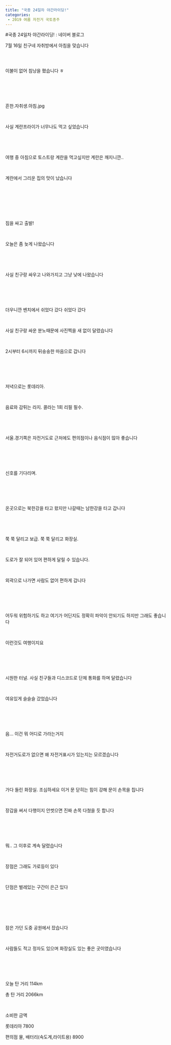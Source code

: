 ```yaml
---
title: "국종 24일차 야간라이딩!"
categories:
 - 2019 여름 자전거 국토종주
---
```

#국종 24일차 야간라이딩! : 네이버 블로그
<div class="wrap_rabbit pcol2 _param(1) _postViewArea221592966154" id="post-view221592966154">
<!-- Rabbit HTML --><div class="se-viewer se-theme-default" lang="ko-KR">
<!-- SE_DOC_HEADER_END -->
<div class="se-main-container">
<div class="se-component se-text se-l-default" id="SE-e1c076db-3268-4607-a613-4c12db84ee5c">
<div class="se-component-content">
<div class="se-section se-section-text se-l-default">
<div class="se-module se-module-text"><!-- SE-TEXT { --><p class="se-text-paragraph se-text-paragraph-align-" id="SE-60f5cee5-06f6-43fb-993e-7bac69506a27" style=""><span class="se-fs- se-ff-" id="SE-f80e57f4-1355-4517-b7be-09fb26049b82" style="">7월 16일 친구네 자취방에서 아침을 맞습니다</span></p><!-- } SE-TEXT --><!-- SE-TEXT { --><p class="se-text-paragraph se-text-paragraph-align-" id="SE-de586cf6-dc73-4019-99da-df51dede280b" style=""><span class="se-fs- se-ff-" id="SE-5d3bfe40-6d00-45fd-8677-87690f274d4a" style="">​</span></p><!-- } SE-TEXT --></div>
</div>
</div>
</div> <div class="se-component se-image se-l-default" id="SE-6e0d2f92-5d29-4f56-9afb-affd9349dd02">
<div class="se-component-content se-component-content-fit">
<div class="se-section se-section-image se-l-default se-section-align-">
<a class="se-module se-module-image __se_image_link __se_link" data-linkdata='{"id" : "SE-6e0d2f92-5d29-4f56-9afb-affd9349dd02", "src" : "https://postfiles.pstatic.net/MjAxOTA3MjJfNjQg/MDAxNTYzNzkyNzQ3Nzk0.pVGHLXIDqh_KLB9o9grx01T6Fj5rwHZs7n7s2G1at9Eg.9ve-BYwSg1542ltAL5sQo9LPvnTTHvI6XqKP_-KpDokg.JPEG.dls32208/20190716_022103.jpg", "linkUse" : "false", "link" : ""}' data-linktype="img" href="#" onclick="return false;" style=" ">
<img alt="" class="se-image-resource" data-height="1232" data-lazy-src="https://postfiles.pstatic.net/MjAxOTA3MjJfNjQg/MDAxNTYzNzkyNzQ3Nzk0.pVGHLXIDqh_KLB9o9grx01T6Fj5rwHZs7n7s2G1at9Eg.9ve-BYwSg1542ltAL5sQo9LPvnTTHvI6XqKP_-KpDokg.JPEG.dls32208/20190716_022103.jpg?type=w966" data-width="693" src="https://raw.githubusercontent.com/rage147-OwO/rage147-OwO.github.io/master/_images/images/2023-01-18국종 24일차 야간라이딩!/0.jpg">
</a> </div>
</div>
</div> <div class="se-component se-text se-l-default" id="SE-d3a5a731-e25f-4577-92df-709512059a50">
<div class="se-component-content">
<div class="se-section se-section-text se-l-default">
<div class="se-module se-module-text"><!-- SE-TEXT { --><p class="se-text-paragraph se-text-paragraph-align-" id="SE-c2b13d65-5585-4669-aea7-9647e88e6c70" style=""><span class="se-fs- se-ff-" id="SE-f2a4a55c-f291-4d93-9af4-6f935cc50156" style="">이불이 없어 침낭을 폈습니다 ㅎ</span></p><!-- } SE-TEXT --><!-- SE-TEXT { --><p class="se-text-paragraph se-text-paragraph-align-" id="SE-44fec364-3a39-4ba1-8d76-1feab66a7fab" style=""><span class="se-fs- se-ff-" id="SE-ead68c23-2c1e-47fc-9374-95d00b98a701" style="">​</span></p><!-- } SE-TEXT --><!-- SE-TEXT { --><p class="se-text-paragraph se-text-paragraph-align-" id="SE-3790f23d-f42f-4290-9c6a-86cf6dd6109f" style=""><span class="se-fs- se-ff-" id="SE-489e882b-c153-4d98-a36c-65207d4b52ff" style="">​</span></p><!-- } SE-TEXT --></div>
</div>
</div>
</div> <div class="se-component se-image se-l-default" id="SE-5a208364-db99-42b1-8417-269b80f63e0c">
<div class="se-component-content se-component-content-fit">
<div class="se-section se-section-image se-l-default se-section-align-">
<a class="se-module se-module-image __se_image_link __se_link" data-linkdata='{"id" : "SE-5a208364-db99-42b1-8417-269b80f63e0c", "src" : "https://postfiles.pstatic.net/MjAxOTA3MjJfMTY4/MDAxNTYzNzkyNzUwMzQ5.6vusdwH9wuo6eOU04H5xmPVbUxHOERoBLVIYcRtnPmUg.gVEcJuXx78lV4F86KS5bgZKUxAA8ATudpTOo4KtPNAEg.JPEG.dls32208/20190716_133126.jpg", "linkUse" : "false", "link" : ""}' data-linktype="img" href="#" onclick="return false;" style=" ">
<img alt="" class="se-image-resource" data-height="1232" data-lazy-src="https://postfiles.pstatic.net/MjAxOTA3MjJfMTY4/MDAxNTYzNzkyNzUwMzQ5.6vusdwH9wuo6eOU04H5xmPVbUxHOERoBLVIYcRtnPmUg.gVEcJuXx78lV4F86KS5bgZKUxAA8ATudpTOo4KtPNAEg.JPEG.dls32208/20190716_133126.jpg?type=w966" data-width="693" src="https://raw.githubusercontent.com/rage147-OwO/rage147-OwO.github.io/master/_images/images/2023-01-18국종 24일차 야간라이딩!/1.jpg">
</a> </div>
</div>
</div> <div class="se-component se-text se-l-default" id="SE-ade3651f-66b8-498e-b2de-0f87a72cf5ef">
<div class="se-component-content">
<div class="se-section se-section-text se-l-default">
<div class="se-module se-module-text"><!-- SE-TEXT { --><p class="se-text-paragraph se-text-paragraph-align-" id="SE-53fd294d-2c62-4bcc-8d06-673fe4af3299" style=""><span class="se-fs- se-ff-" id="SE-5645be4f-bc02-4d7c-8a17-e450ae2febf4" style="">흔한.자취생.아침.jpg</span></p><!-- } SE-TEXT --><!-- SE-TEXT { --><p class="se-text-paragraph se-text-paragraph-align-" id="SE-5c0aa268-879a-4d52-9e5d-605994c8aa47" style=""><span class="se-fs- se-ff-" id="SE-c91ec35a-4cc6-43a5-a6c6-4ebc65426a47" style="">​</span></p><!-- } SE-TEXT --><!-- SE-TEXT { --><p class="se-text-paragraph se-text-paragraph-align-" id="SE-9abd9a25-8cd5-41e9-a638-c97c00003e79" style=""><span class="se-fs- se-ff-" id="SE-1c284af2-172d-4833-98e6-721b482dc018" style="">사실 계란프라이가 너무나도 먹고 싶었습니다</span></p><!-- } SE-TEXT --><!-- SE-TEXT { --><p class="se-text-paragraph se-text-paragraph-align-" id="SE-62606d51-eb09-4f74-af25-007c3d99ea5c" style=""><span class="se-fs- se-ff-" id="SE-a8622d7b-549c-4998-b725-06596e32da0f" style="">​</span></p><!-- } SE-TEXT --><!-- SE-TEXT { --><p class="se-text-paragraph se-text-paragraph-align-" id="SE-fbda34a5-a5c6-44f6-bf95-1e88ab7b703e" style=""><span class="se-fs- se-ff-" id="SE-e08e8123-c752-4712-afc9-eefe45f3547b" style="">​</span></p><!-- } SE-TEXT --><!-- SE-TEXT { --><p class="se-text-paragraph se-text-paragraph-align-" id="SE-b72ca21f-589a-4a6a-8daa-29738f4c6f61" style=""><span class="se-fs- se-ff-" id="SE-65567a10-2b31-40d8-9e6f-b7a4e9f30469" style="">여행 중 아침으로 토스트랑 계란을 먹고싶지만 계란은 깨지니깐..</span></p><!-- } SE-TEXT --><!-- SE-TEXT { --><p class="se-text-paragraph se-text-paragraph-align-" id="SE-ab720623-96d6-4149-9c06-b3b2821ba5e8" style=""><span class="se-fs- se-ff-" id="SE-bc186b02-36bc-4893-84a7-1b57959190c2" style="">​</span></p><!-- } SE-TEXT --><!-- SE-TEXT { --><p class="se-text-paragraph se-text-paragraph-align-" id="SE-8a33cd71-1fe6-4e78-b0b8-d290fa043f3b" style=""><span class="se-fs- se-ff-" id="SE-53227eb7-fa4b-48ca-b0d1-058d266b15d3" style="">계란에서 그리운 집의 맛이 났습니다</span></p><!-- } SE-TEXT --><!-- SE-TEXT { --><p class="se-text-paragraph se-text-paragraph-align-" id="SE-a45f2155-97e1-481d-8293-ca86cb141224" style=""><span class="se-fs- se-ff-" id="SE-88b2de9d-8183-4041-a61b-80a72422a8b7" style="">​</span></p><!-- } SE-TEXT --><!-- SE-TEXT { --><p class="se-text-paragraph se-text-paragraph-align-" id="SE-7e5f475f-1a01-4e48-949d-7580af53ac21" style=""><span class="se-fs- se-ff-" id="SE-1e916746-6aba-4385-a912-59d5b3ecbe95" style="">​</span></p><!-- } SE-TEXT --><!-- SE-TEXT { --><p class="se-text-paragraph se-text-paragraph-align-" id="SE-ee1decd8-7b40-4e0a-b22a-5ac76f269c75" style=""><span class="se-fs- se-ff-" id="SE-9cd5329a-6736-4710-819c-5bcab05d2214" style="">​</span></p><!-- } SE-TEXT --></div>
</div>
</div>
</div> <div class="se-component se-image se-l-default" id="SE-103f06d6-8de8-43ce-b203-d82af9d03c42">
<div class="se-component-content se-component-content-fit">
<div class="se-section se-section-image se-l-default se-section-align-">
<a class="se-module se-module-image __se_image_link __se_link" data-linkdata='{"id" : "SE-103f06d6-8de8-43ce-b203-d82af9d03c42", "src" : "https://postfiles.pstatic.net/MjAxOTA3MjJfNiAg/MDAxNTYzNzkyNzUxODY3.qbPeqfxUY9p0EYaAYEBgtPNyzIKuTLLQ5dlPpmpGV6Mg.51-U3EzGBjvmTm3we9nI_ZDWX8sV4JjM4wFslZoNfu0g.JPEG.dls32208/20190716_154424.jpg", "linkUse" : "false", "link" : ""}' data-linktype="img" href="#" onclick="return false;" style=" ">
<img alt="" class="se-image-resource" data-height="1232" data-lazy-src="https://postfiles.pstatic.net/MjAxOTA3MjJfNiAg/MDAxNTYzNzkyNzUxODY3.qbPeqfxUY9p0EYaAYEBgtPNyzIKuTLLQ5dlPpmpGV6Mg.51-U3EzGBjvmTm3we9nI_ZDWX8sV4JjM4wFslZoNfu0g.JPEG.dls32208/20190716_154424.jpg?type=w966" data-width="693" src="https://raw.githubusercontent.com/rage147-OwO/rage147-OwO.github.io/master/_images/images/2023-01-18국종 24일차 야간라이딩!/2.jpg">
</a> </div>
</div>
</div> <div class="se-component se-text se-l-default" id="SE-3acd7157-8359-4cc5-b519-6e42eb1e3e52">
<div class="se-component-content">
<div class="se-section se-section-text se-l-default">
<div class="se-module se-module-text"><!-- SE-TEXT { --><p class="se-text-paragraph se-text-paragraph-align-" id="SE-3411aac6-7e1e-4520-90e0-7138fbea6cac" style=""><span class="se-fs- se-ff-" id="SE-f05f2d2c-f726-4adb-9a6d-6f9a80e7097d" style="">짐을 싸고 출발!</span></p><!-- } SE-TEXT --><!-- SE-TEXT { --><p class="se-text-paragraph se-text-paragraph-align-" id="SE-00673cb7-0486-45ce-bb23-629cc5d53aad" style=""><span class="se-fs- se-ff-" id="SE-e2ceeb62-6b23-4f2d-8c36-b7feb03c3074" style="">​</span></p><!-- } SE-TEXT --><!-- SE-TEXT { --><p class="se-text-paragraph se-text-paragraph-align-" id="SE-c97617c1-4c67-48fe-a68f-a002fec1fa1a" style=""><span class="se-fs- se-ff-" id="SE-97aa050c-16eb-4f08-8f98-58838041872c" style="">오늘은 좀 늦게 나왔습니다</span></p><!-- } SE-TEXT --><!-- SE-TEXT { --><p class="se-text-paragraph se-text-paragraph-align-" id="SE-549a50d4-7fae-4a9f-a443-2ffe1ae89d49" style=""><span class="se-fs- se-ff-" id="SE-d0bc760c-f067-41d0-b881-4ffc638489ac" style="">​</span></p><!-- } SE-TEXT --><!-- SE-TEXT { --><p class="se-text-paragraph se-text-paragraph-align-" id="SE-d8d05fff-addd-4646-83b7-ffbc221cf8ef" style=""><span class="se-fs- se-ff-" id="SE-3ad8094c-62ed-4190-b0f8-1286ea9c4599" style="">​</span></p><!-- } SE-TEXT --><!-- SE-TEXT { --><p class="se-text-paragraph se-text-paragraph-align-" id="SE-d3568089-914d-4b83-9eeb-ec036a298558" style=""><span class="se-fs- se-ff-" id="SE-57a61f98-facd-44d0-92f5-f867e2fd7bee" style="">사실 친구랑 싸우고 나와가지고 그냥 낮에 나왔습니다</span></p><!-- } SE-TEXT --><!-- SE-TEXT { --><p class="se-text-paragraph se-text-paragraph-align-" id="SE-36235492-60a7-4c6e-b4bb-26448de664a2" style=""><span class="se-fs- se-ff-" id="SE-36bedaab-a482-4fae-a192-a30fa30aef4c" style="">​</span></p><!-- } SE-TEXT --><!-- SE-TEXT { --><p class="se-text-paragraph se-text-paragraph-align-" id="SE-4b8786ae-a13a-4f70-b74e-734caaafb5f7" style=""><span class="se-fs- se-ff-" id="SE-1d192a74-046c-46c5-b826-98ebd79aa321" style="">​</span></p><!-- } SE-TEXT --></div>
</div>
</div>
</div> <div class="se-component se-image se-l-default" id="SE-e9cb8312-9292-44dc-a629-891f4e55680a">
<div class="se-component-content se-component-content-fit">
<div class="se-section se-section-image se-l-default se-section-align-">
<a class="se-module se-module-image __se_image_link __se_link" data-linkdata='{"id" : "SE-e9cb8312-9292-44dc-a629-891f4e55680a", "src" : "https://postfiles.pstatic.net/MjAxOTA3MjJfMjUw/MDAxNTYzNzkyNzUzOTEy.kn0mm3DZj6Q2tBSvhRlLZLsl0sRx7E0-aj6bTrvGPzIg.n2cgzDbeHY6mw9xPTPeE0r_tWDJsdzEhXlhb_i36PLAg.JPEG.dls32208/20190716_170705.jpg", "linkUse" : "false", "link" : ""}' data-linktype="img" href="#" onclick="return false;" style=" ">
<img alt="" class="se-image-resource" data-height="389" data-lazy-src="https://postfiles.pstatic.net/MjAxOTA3MjJfMjUw/MDAxNTYzNzkyNzUzOTEy.kn0mm3DZj6Q2tBSvhRlLZLsl0sRx7E0-aj6bTrvGPzIg.n2cgzDbeHY6mw9xPTPeE0r_tWDJsdzEhXlhb_i36PLAg.JPEG.dls32208/20190716_170705.jpg?type=w966" data-width="693" src="https://raw.githubusercontent.com/rage147-OwO/rage147-OwO.github.io/master/_images/images/2023-01-18국종 24일차 야간라이딩!/3.jpg">
</a> </div>
</div>
</div> <div class="se-component se-text se-l-default" id="SE-2068877b-9205-47c3-833f-086057160d94">
<div class="se-component-content">
<div class="se-section se-section-text se-l-default">
<div class="se-module se-module-text"><!-- SE-TEXT { --><p class="se-text-paragraph se-text-paragraph-align-" id="SE-c1ef0a27-1d16-404b-894d-12c4318bba7e" style=""><span class="se-fs- se-ff-" id="SE-688852f1-7494-49b4-94ea-27b8f651c541" style="">더우니깐 벤치에서 쉬었다 갔다 쉬었다 갔다</span></p><!-- } SE-TEXT --><!-- SE-TEXT { --><p class="se-text-paragraph se-text-paragraph-align-" id="SE-28fe957d-c7ee-45da-bb0a-9e6a28f24612" style=""><span class="se-fs- se-ff-" id="SE-c50c3266-cd94-4d4f-90c9-57323994b225" style="">​</span></p><!-- } SE-TEXT --><!-- SE-TEXT { --><p class="se-text-paragraph se-text-paragraph-align-" id="SE-cf42c337-35f1-462d-9b07-f4a6aa829afd" style=""><span class="se-fs- se-ff-" id="SE-94424bc3-b3fc-4a0a-868c-bd9b7f0ac282" style="">사실 친구랑 싸운 분노때문에 사진찍을 새 없이 달렸습니다</span></p><!-- } SE-TEXT --><!-- SE-TEXT { --><p class="se-text-paragraph se-text-paragraph-align-" id="SE-3118ea9e-e16b-44e9-8758-1212a42a359d" style=""><span class="se-fs- se-ff-" id="SE-bc9f383b-c68d-45ae-9188-df6920bee6aa" style="">​</span></p><!-- } SE-TEXT --><!-- SE-TEXT { --><p class="se-text-paragraph se-text-paragraph-align-" id="SE-cb7ecfac-0275-4963-a658-83a57f0d6fcc" style=""><span class="se-fs- se-ff-" id="SE-cc98ebf3-1dfb-4321-a0a0-4cef7ffee897" style="">2시부터 6시까지 뒤숭숭한 마음으로 갑니다</span></p><!-- } SE-TEXT --><!-- SE-TEXT { --><p class="se-text-paragraph se-text-paragraph-align-" id="SE-f58d351c-39ca-4c2e-be3b-2f19375c5054" style=""><span class="se-fs- se-ff-" id="SE-52eb4c18-f4a4-4aa5-a822-5d2124535e25" style="">​</span></p><!-- } SE-TEXT --><!-- SE-TEXT { --><p class="se-text-paragraph se-text-paragraph-align-" id="SE-ec2949dc-b048-4484-beb8-3ea8a05ed0cd" style=""><span class="se-fs- se-ff-" id="SE-34b13599-0940-4f1a-b3cf-f9c3f289b272" style="">​</span></p><!-- } SE-TEXT --></div>
</div>
</div>
</div> <div class="se-component se-image se-l-default" id="SE-c1bf90e2-755e-4e4e-9570-4f1d29c6cb56">
<div class="se-component-content se-component-content-fit">
<div class="se-section se-section-image se-l-default se-section-align-">
<a class="se-module se-module-image __se_image_link __se_link" data-linkdata='{"id" : "SE-c1bf90e2-755e-4e4e-9570-4f1d29c6cb56", "src" : "https://postfiles.pstatic.net/MjAxOTA3MjJfOTEg/MDAxNTYzNzkyNzU0OTM3.Ktn3ZFHIaaWvK5wRjUNQX-StmjmWsLHujiFy3cyIGxEg.Lo9mNOvMfWcvNM0iTrI06fj4yqBefsKWXZstAqFVpEAg.JPEG.dls32208/20190716_184737.jpg", "linkUse" : "false", "link" : ""}' data-linktype="img" href="#" onclick="return false;" style=" ">
<img alt="" class="se-image-resource" data-height="389" data-lazy-src="https://postfiles.pstatic.net/MjAxOTA3MjJfOTEg/MDAxNTYzNzkyNzU0OTM3.Ktn3ZFHIaaWvK5wRjUNQX-StmjmWsLHujiFy3cyIGxEg.Lo9mNOvMfWcvNM0iTrI06fj4yqBefsKWXZstAqFVpEAg.JPEG.dls32208/20190716_184737.jpg?type=w966" data-width="693" src="https://raw.githubusercontent.com/rage147-OwO/rage147-OwO.github.io/master/_images/images/2023-01-18국종 24일차 야간라이딩!/4.jpg"/>
</a> </div>
</div>
</div> <div class="se-component se-image se-l-default" id="SE-4961d6e3-dfaa-425d-925a-134319ce0266">
<div class="se-component-content se-component-content-fit">
<div class="se-section se-section-image se-l-default se-section-align-">
<a class="se-module se-module-image __se_image_link __se_link" data-linkdata='{"id" : "SE-4961d6e3-dfaa-425d-925a-134319ce0266", "src" : "https://postfiles.pstatic.net/MjAxOTA3MjJfMjEw/MDAxNTYzNzkyNzU2MDI0.H_V9sEnwoWfuLeJUPCK_7KBiNnUWgbfDbkGHRZCi2SMg.JD4Kw-BOhaDpr1yLY3ovoEeWksqZ-xsGltWVJU2OgZEg.JPEG.dls32208/20190716_185740.jpg", "linkUse" : "false", "link" : ""}' data-linktype="img" href="#" onclick="return false;" style=" ">
<img alt="" class="se-image-resource" data-height="389" data-lazy-src="https://postfiles.pstatic.net/MjAxOTA3MjJfMjEw/MDAxNTYzNzkyNzU2MDI0.H_V9sEnwoWfuLeJUPCK_7KBiNnUWgbfDbkGHRZCi2SMg.JD4Kw-BOhaDpr1yLY3ovoEeWksqZ-xsGltWVJU2OgZEg.JPEG.dls32208/20190716_185740.jpg?type=w966" data-width="693" src="https://raw.githubusercontent.com/rage147-OwO/rage147-OwO.github.io/master/_images/images/2023-01-18국종 24일차 야간라이딩!/5.jpg"/>
</a> </div>
</div>
</div> <div class="se-component se-text se-l-default" id="SE-f275854d-785b-42e4-8f10-4452572b684a">
<div class="se-component-content">
<div class="se-section se-section-text se-l-default">
<div class="se-module se-module-text"><!-- SE-TEXT { --><p class="se-text-paragraph se-text-paragraph-align-" id="SE-b9935cbd-a9a7-4548-83f5-1c376731da84" style=""><span class="se-fs- se-ff-" id="SE-a33f8a66-250c-42ac-b706-1f4144955bed" style="">저녁으로는 롯데리아.</span></p><!-- } SE-TEXT --><!-- SE-TEXT { --><p class="se-text-paragraph se-text-paragraph-align-" id="SE-a06bdbf3-2e96-4394-9ee5-56b2271f9e10" style=""><span class="se-fs- se-ff-" id="SE-5e6a8882-5273-486c-abd2-277ca27d6837" style="">​</span></p><!-- } SE-TEXT --><!-- SE-TEXT { --><p class="se-text-paragraph se-text-paragraph-align-" id="SE-6dcb0187-110d-4f04-b2fe-8bff5bfebbc9" style=""><span class="se-fs- se-ff-" id="SE-f253ac4a-e248-4147-88a9-fa74b9fce8db" style="">음료와 감튀는 라지. 콜라는 1회 리필 필수.</span></p><!-- } SE-TEXT --><!-- SE-TEXT { --><p class="se-text-paragraph se-text-paragraph-align-" id="SE-48b59a8d-1607-4eb2-9a5e-d8af28f8d1a0" style=""><span class="se-fs- se-ff-" id="SE-8acee549-9934-4ca0-b7eb-8c17d68f331f" style="">​</span></p><!-- } SE-TEXT --><!-- SE-TEXT { --><p class="se-text-paragraph se-text-paragraph-align-" id="SE-434a7e3d-174e-496b-8bd0-af88646787f6" style=""><span class="se-fs- se-ff-" id="SE-d0c349ea-5e42-42a6-8a00-48d15d9edf95" style="">​</span></p><!-- } SE-TEXT --><!-- SE-TEXT { --><p class="se-text-paragraph se-text-paragraph-align-" id="SE-37f8d416-cb20-425a-b8a5-593be36fd651" style=""><span class="se-fs- se-ff-" id="SE-d0c9e123-b663-4042-bc1c-cfa4fc4ae09c" style="">서울.경기쪽은 자전거도로 근처에도 편의점이나 음식점이 많아 좋습니다</span></p><!-- } SE-TEXT --><!-- SE-TEXT { --><p class="se-text-paragraph se-text-paragraph-align-" id="SE-1de6360f-14a3-4a5f-aa3d-9d8ea8b0a05b" style=""><span class="se-fs- se-ff-" id="SE-31f73e57-3823-43ae-b3ad-e1f7a5a75868" style="">​</span></p><!-- } SE-TEXT --><!-- SE-TEXT { --><p class="se-text-paragraph se-text-paragraph-align-" id="SE-1147c0a3-d212-488b-955b-2216d70a479b" style=""><span class="se-fs- se-ff-" id="SE-5e2dc1c5-6645-40be-b192-d36b5c6a8fb2" style="">​</span></p><!-- } SE-TEXT --></div>
</div>
</div>
</div> <div class="se-component se-image se-l-default" id="SE-533e5896-13fd-4075-b2bc-426a3058895b">
<div class="se-component-content se-component-content-fit">
<div class="se-section se-section-image se-l-default se-section-align-">
<a class="se-module se-module-image __se_image_link __se_link" data-linkdata='{"id" : "SE-533e5896-13fd-4075-b2bc-426a3058895b", "src" : "https://postfiles.pstatic.net/MjAxOTA3MjJfMTQg/MDAxNTYzNzkyNzU3MTAw.xye2f7dbFF6tEY2r2vCnQRNNfL-BULYz55gqWtZtG1Ug.lklSE-IoTnKEj8Ce57qdt8EgUtUsa9Rg323UKkalSCMg.JPEG.dls32208/20190716_193016.jpg", "linkUse" : "false", "link" : ""}' data-linktype="img" href="#" onclick="return false;" style=" ">
<img alt="" class="se-image-resource" data-height="389" data-lazy-src="https://postfiles.pstatic.net/MjAxOTA3MjJfMTQg/MDAxNTYzNzkyNzU3MTAw.xye2f7dbFF6tEY2r2vCnQRNNfL-BULYz55gqWtZtG1Ug.lklSE-IoTnKEj8Ce57qdt8EgUtUsa9Rg323UKkalSCMg.JPEG.dls32208/20190716_193016.jpg?type=w966" data-width="693" src="https://raw.githubusercontent.com/rage147-OwO/rage147-OwO.github.io/master/_images/images/2023-01-18국종 24일차 야간라이딩!/6.jpg"/>
</a> </div>
</div>
</div> <div class="se-component se-image se-l-default" id="SE-76dc8541-ce32-4a94-9338-cf15b49b8c2f">
<div class="se-component-content se-component-content-fit">
<div class="se-section se-section-image se-l-default se-section-align-">
<a class="se-module se-module-image __se_image_link __se_link" data-linkdata='{"id" : "SE-76dc8541-ce32-4a94-9338-cf15b49b8c2f", "src" : "https://postfiles.pstatic.net/MjAxOTA3MjJfODcg/MDAxNTYzNzkyNzU4MTkw.bl5wkhLtExRbIXEN8y__LhDsGvZgCVL6T7EEZxAGwtgg.7N2-Ms1N6yDuUrWbLu-owhwo9lotjPzK6Uz8m5dMlCkg.JPEG.dls32208/20190716_193021.jpg", "linkUse" : "false", "link" : ""}' data-linktype="img" href="#" onclick="return false;" style=" ">
<img alt="" class="se-image-resource" data-height="389" data-lazy-src="https://postfiles.pstatic.net/MjAxOTA3MjJfODcg/MDAxNTYzNzkyNzU4MTkw.bl5wkhLtExRbIXEN8y__LhDsGvZgCVL6T7EEZxAGwtgg.7N2-Ms1N6yDuUrWbLu-owhwo9lotjPzK6Uz8m5dMlCkg.JPEG.dls32208/20190716_193021.jpg?type=w966" data-width="693" src="https://raw.githubusercontent.com/rage147-OwO/rage147-OwO.github.io/master/_images/images/2023-01-18국종 24일차 야간라이딩!/7.jpg"/>
</a> </div>
</div>
</div> <div class="se-component se-text se-l-default" id="SE-436f0e8e-9bf8-45f5-8eb6-5883a13c40db">
<div class="se-component-content">
<div class="se-section se-section-text se-l-default">
<div class="se-module se-module-text"><!-- SE-TEXT { --><p class="se-text-paragraph se-text-paragraph-align-" id="SE-d587dd46-05bf-4575-a01f-cad367d03470" style=""><span class="se-fs- se-ff-" id="SE-d47c5db5-6fd1-4e29-ba2e-e786e91c7416" style="">신호를 기다리며.</span></p><!-- } SE-TEXT --><!-- SE-TEXT { --><p class="se-text-paragraph se-text-paragraph-align-" id="SE-b0e00ad6-5e34-430c-a2bb-c9bfccef52ee" style=""><span class="se-fs- se-ff-" id="SE-9e5b2e3b-f12b-498e-b7fe-a69893cd0bfd" style="">​</span></p><!-- } SE-TEXT --><!-- SE-TEXT { --><p class="se-text-paragraph se-text-paragraph-align-" id="SE-c3a5a621-c510-4772-8a88-e3ee0a0ca6a9" style=""><span class="se-fs- se-ff-" id="SE-f7cc52ac-d0b8-4a7b-bbd6-939de3472c6d" style="">​</span></p><!-- } SE-TEXT --></div>
</div>
</div>
</div> <div class="se-component se-image se-l-default" id="SE-8847faf4-662d-433e-b066-1e12f63cc6c9">
<div class="se-component-content se-component-content-fit">
<div class="se-section se-section-image se-l-default se-section-align-">
<a class="se-module se-module-image __se_image_link __se_link" data-linkdata='{"id" : "SE-8847faf4-662d-433e-b066-1e12f63cc6c9", "src" : "https://postfiles.pstatic.net/MjAxOTA3MjJfMjM0/MDAxNTYzNzkyNzYwMzY1.P-H51E_nyVJe8HUx0trIUS1B2g3aTRQd0tdpe3gqezIg.o8chfk4OmMpc1Qc-TX7bRHQQBjdWH5yLT1N21s5Mnq4g.JPEG.dls32208/20190716_194516.jpg", "linkUse" : "false", "link" : ""}' data-linktype="img" href="#" onclick="return false;" style=" ">
<img alt="" class="se-image-resource" data-height="389" data-lazy-src="https://postfiles.pstatic.net/MjAxOTA3MjJfMjM0/MDAxNTYzNzkyNzYwMzY1.P-H51E_nyVJe8HUx0trIUS1B2g3aTRQd0tdpe3gqezIg.o8chfk4OmMpc1Qc-TX7bRHQQBjdWH5yLT1N21s5Mnq4g.JPEG.dls32208/20190716_194516.jpg?type=w966" data-width="693" src="https://raw.githubusercontent.com/rage147-OwO/rage147-OwO.github.io/master/_images/images/2023-01-18국종 24일차 야간라이딩!/8.jpg"/>
</a> </div>
</div>
</div> <div class="se-component se-text se-l-default" id="SE-a4263be0-4ba1-41c9-9683-da85c34143f2">
<div class="se-component-content">
<div class="se-section se-section-text se-l-default">
<div class="se-module se-module-text"><!-- SE-TEXT { --><p class="se-text-paragraph se-text-paragraph-align-" id="SE-8c4ef249-8c82-4a22-a41a-a608e5e1b1b9" style=""><span class="se-fs- se-ff-" id="SE-d8e46368-2488-4bd4-b5c1-b333563cb2eb" style="">온곳으로는 북한강을 타고 왔지만 나갈때는 남한강을 타고 갑니다</span></p><!-- } SE-TEXT --><!-- SE-TEXT { --><p class="se-text-paragraph se-text-paragraph-align-" id="SE-57dc8d63-8f68-4435-af43-5505c17f1283" style=""><span class="se-fs- se-ff-" id="SE-9cb7518b-eaa4-4626-8714-b99a9e6ea4a3" style="">​</span></p><!-- } SE-TEXT --><!-- SE-TEXT { --><p class="se-text-paragraph se-text-paragraph-align-" id="SE-507083be-c58e-406e-b1b6-19c16af4d787" style=""><span class="se-fs- se-ff-" id="SE-36e749c0-966c-4543-927f-03845d2f8b81" style="">​</span></p><!-- } SE-TEXT --><!-- SE-TEXT { --><p class="se-text-paragraph se-text-paragraph-align-" id="SE-d0094684-6261-4a11-a6bd-707d3d4bb740" style=""><span class="se-fs- se-ff-" id="SE-b7c2f08c-9f7e-4761-b0b8-dfa222101028" style="">쭉 쭉 달리고 보급.  쭉 쭉 달리고 화장실.</span></p><!-- } SE-TEXT --><!-- SE-TEXT { --><p class="se-text-paragraph se-text-paragraph-align-" id="SE-1cce4edc-2484-4e9e-b818-e81b6eb7d138" style=""><span class="se-fs- se-ff-" id="SE-ee22573e-a621-4ba8-8764-03bb4a77d4eb" style="">​</span></p><!-- } SE-TEXT --><!-- SE-TEXT { --><p class="se-text-paragraph se-text-paragraph-align-" id="SE-14f19f1d-49f3-4c19-aeee-55a3bf0a0c87" style=""><span class="se-fs- se-ff-" id="SE-3f28ae04-c966-450d-aef6-0b89beb89b05" style="">도로가 잘 되어 있어 편하게 달릴 수 있습니다.</span></p><!-- } SE-TEXT --><!-- SE-TEXT { --><p class="se-text-paragraph se-text-paragraph-align-" id="SE-af034374-3052-4a39-ac59-15b320a7fcb2" style=""><span class="se-fs- se-ff-" id="SE-e2e69f4f-7af3-4955-82af-41536aace168" style="">​</span></p><!-- } SE-TEXT --><!-- SE-TEXT { --><p class="se-text-paragraph se-text-paragraph-align-" id="SE-7872367d-3522-4c07-9c0d-b328dbf4597e" style=""><span class="se-fs- se-ff-" id="SE-ae1118ab-1f79-485d-81e1-a18af6e84375" style="">외곽으로 나가면 사람도 없어 편하게 갑니다</span></p><!-- } SE-TEXT --><!-- SE-TEXT { --><p class="se-text-paragraph se-text-paragraph-align-" id="SE-7acd545d-e420-4d35-9d9c-a2a40793783d" style=""><span class="se-fs- se-ff-" id="SE-6c25decd-6765-4996-8731-608967501942" style="">​</span></p><!-- } SE-TEXT --><!-- SE-TEXT { --><p class="se-text-paragraph se-text-paragraph-align-" id="SE-c8c4cf51-7e25-4d1f-a21a-58afcce4ece1" style=""><span class="se-fs- se-ff-" id="SE-225fa528-30e1-49af-9406-c94f6d6f54ac" style="">​</span></p><!-- } SE-TEXT --></div>
</div>
</div>
</div> <div class="se-component se-image se-l-default" id="SE-6192cf77-c11d-4ed0-943d-75f875a1cde4">
<div class="se-component-content se-component-content-fit">
<div class="se-section se-section-image se-l-default se-section-align-">
<a class="se-module se-module-image __se_image_link __se_link" data-linkdata='{"id" : "SE-6192cf77-c11d-4ed0-943d-75f875a1cde4", "src" : "https://postfiles.pstatic.net/MjAxOTA3MjJfMTc3/MDAxNTYzNzkyNzYxMzU2.JCr-u42PK7UJKI4T4eM9GbYIPqA-tEKRSARk-wVao0gg.-l2dYwfJHv1a6RfLX5_DG1toz4z5UJXJtX3LubwODrkg.JPEG.dls32208/20190716_203441.jpg", "linkUse" : "false", "link" : ""}' data-linktype="img" href="#" onclick="return false;" style=" ">
<img alt="" class="se-image-resource" data-height="389" data-lazy-src="https://postfiles.pstatic.net/MjAxOTA3MjJfMTc3/MDAxNTYzNzkyNzYxMzU2.JCr-u42PK7UJKI4T4eM9GbYIPqA-tEKRSARk-wVao0gg.-l2dYwfJHv1a6RfLX5_DG1toz4z5UJXJtX3LubwODrkg.JPEG.dls32208/20190716_203441.jpg?type=w966" data-width="693" src="https://raw.githubusercontent.com/rage147-OwO/rage147-OwO.github.io/master/_images/images/2023-01-18국종 24일차 야간라이딩!/9.jpg"/>
</a> </div>
</div>
</div> <div class="se-component se-image se-l-default" id="SE-bc445fb8-c724-44c4-a392-a75bbd07e683">
<div class="se-component-content se-component-content-fit">
<div class="se-section se-section-image se-l-default se-section-align-">
<a class="se-module se-module-image __se_image_link __se_link" data-linkdata='{"id" : "SE-bc445fb8-c724-44c4-a392-a75bbd07e683", "src" : "https://postfiles.pstatic.net/MjAxOTA3MjJfMTk5/MDAxNTYzNzkyNzYyNDM2.UgGU7bgU_7SEWYCznxUcaf1Pal2IM4q3g8ITI6k98HUg.a1dJ5bG9BJGmY9SZKXZS-uxFfdVjT1k8RFvhznYFYMog.JPEG.dls32208/20190716_203642.jpg", "linkUse" : "false", "link" : ""}' data-linktype="img" href="#" onclick="return false;" style=" ">
<img alt="" class="se-image-resource" data-height="389" data-lazy-src="https://postfiles.pstatic.net/MjAxOTA3MjJfMTk5/MDAxNTYzNzkyNzYyNDM2.UgGU7bgU_7SEWYCznxUcaf1Pal2IM4q3g8ITI6k98HUg.a1dJ5bG9BJGmY9SZKXZS-uxFfdVjT1k8RFvhznYFYMog.JPEG.dls32208/20190716_203642.jpg?type=w966" data-width="693" src="https://raw.githubusercontent.com/rage147-OwO/rage147-OwO.github.io/master/_images/images/2023-01-18국종 24일차 야간라이딩!/10.jpg"/>
</a> </div>
</div>
</div> <div class="se-component se-text se-l-default" id="SE-e97f181b-1d2e-41e5-a625-f8d383a6277e">
<div class="se-component-content">
<div class="se-section se-section-text se-l-default">
<div class="se-module se-module-text"><!-- SE-TEXT { --><p class="se-text-paragraph se-text-paragraph-align-" id="SE-d69e2a76-0067-4c7c-a47a-10f66452ddd7" style=""><span class="se-fs- se-ff-" id="SE-0a005223-5d4b-4900-a947-8b84f2c5fca7" style="">어두워 위험하기도 하고 여기가 어딘지도 정확히 파악이 안되기도 하지만 그래도 좋습니다</span></p><!-- } SE-TEXT --><!-- SE-TEXT { --><p class="se-text-paragraph se-text-paragraph-align-" id="SE-b6fc0bd2-1c00-4777-81c7-707237a9d348" style=""><span class="se-fs- se-ff-" id="SE-eaef119d-76f4-4122-9c22-3b465c5add23" style="">​</span></p><!-- } SE-TEXT --><!-- SE-TEXT { --><p class="se-text-paragraph se-text-paragraph-align-" id="SE-0ef80689-7042-46ce-ab91-7727062eb538" style=""><span class="se-fs- se-ff-" id="SE-7d4f599e-8c2c-43d5-82ba-22ba2c35a2c6" style="">이런것도 여행이지요</span></p><!-- } SE-TEXT --><!-- SE-TEXT { --><p class="se-text-paragraph se-text-paragraph-align-" id="SE-34c94547-70a4-4b57-a1dd-4d2514000c46" style=""><span class="se-fs- se-ff-" id="SE-5ae6b032-fb0c-4975-9dc5-f270033de08b" style="">​</span></p><!-- } SE-TEXT --><!-- SE-TEXT { --><p class="se-text-paragraph se-text-paragraph-align-" id="SE-25bbf606-3ff6-4c4d-8eb7-de3ff3564bb2" style=""><span class="se-fs- se-ff-" id="SE-90a4f16b-af94-43d7-8470-a0fab3901725" style="">​</span></p><!-- } SE-TEXT --></div>
</div>
</div>
</div> <div class="se-component se-image se-l-default" id="SE-c8adb3d3-c28c-460f-8c2a-c10e3c064e01">
<div class="se-component-content se-component-content-fit">
<div class="se-section se-section-image se-l-default se-section-align-">
<a class="se-module se-module-image __se_image_link __se_link" data-linkdata='{"id" : "SE-c8adb3d3-c28c-460f-8c2a-c10e3c064e01", "src" : "https://postfiles.pstatic.net/MjAxOTA3MjJfMSAg/MDAxNTYzNzkyNzYzODE2.yfWg7pWMcn9zjS6aVfi2nexOn1F2_FNqypeSXhzrQWsg.UHYCG5jOqKVP9ApbtLGtC7BbpUMdgLmg4MKbADm161Qg.JPEG.dls32208/20190716_204746.jpg", "linkUse" : "false", "link" : ""}' data-linktype="img" href="#" onclick="return false;" style=" ">
<img alt="" class="se-image-resource" data-height="1232" data-lazy-src="https://postfiles.pstatic.net/MjAxOTA3MjJfMSAg/MDAxNTYzNzkyNzYzODE2.yfWg7pWMcn9zjS6aVfi2nexOn1F2_FNqypeSXhzrQWsg.UHYCG5jOqKVP9ApbtLGtC7BbpUMdgLmg4MKbADm161Qg.JPEG.dls32208/20190716_204746.jpg?type=w966" data-width="693" src="https://raw.githubusercontent.com/rage147-OwO/rage147-OwO.github.io/master/_images/images/2023-01-18국종 24일차 야간라이딩!/11.jpg"/>
</a> </div>
</div>
</div> <div class="se-component se-image se-l-default" id="SE-ba75231a-6fec-48b1-b1d4-e571076d9736">
<div class="se-component-content se-component-content-fit">
<div class="se-section se-section-image se-l-default se-section-align-">
<a class="se-module se-module-image __se_image_link __se_link" data-linkdata='{"id" : "SE-ba75231a-6fec-48b1-b1d4-e571076d9736", "src" : "https://postfiles.pstatic.net/MjAxOTA3MjJfMjMw/MDAxNTYzNzkyNzY1MTg4.LdaGwJyFraUrjRRiryOXxu5zwKCQcexRSrjvDQld9Ggg.zyWd4ZaTcX5FhGik7d6qYoqsPqrEmoK2glNXqdFWQOIg.JPEG.dls32208/20190716_210059.jpg", "linkUse" : "false", "link" : ""}' data-linktype="img" href="#" onclick="return false;" style=" ">
<img alt="" class="se-image-resource" data-height="1232" data-lazy-src="https://postfiles.pstatic.net/MjAxOTA3MjJfMjMw/MDAxNTYzNzkyNzY1MTg4.LdaGwJyFraUrjRRiryOXxu5zwKCQcexRSrjvDQld9Ggg.zyWd4ZaTcX5FhGik7d6qYoqsPqrEmoK2glNXqdFWQOIg.JPEG.dls32208/20190716_210059.jpg?type=w966" data-width="693" src="https://raw.githubusercontent.com/rage147-OwO/rage147-OwO.github.io/master/_images/images/2023-01-18국종 24일차 야간라이딩!/12.jpg"/>
</a> </div>
</div>
</div> <div class="se-component se-text se-l-default" id="SE-666ef554-2a0c-40ac-9954-85beb63b6ea9">
<div class="se-component-content">
<div class="se-section se-section-text se-l-default">
<div class="se-module se-module-text"><!-- SE-TEXT { --><p class="se-text-paragraph se-text-paragraph-align-" id="SE-2a81ff2b-69a4-4a41-a6bf-58450882734d" style=""><span class="se-fs- se-ff-" id="SE-0458c430-cb94-409c-bdb1-8d7ae19d104b" style="">시원한 터널. 사실 친구들과 디스코드로 단체 통화를 하며 달렸습니다</span></p><!-- } SE-TEXT --><!-- SE-TEXT { --><p class="se-text-paragraph se-text-paragraph-align-" id="SE-e980c399-25f4-4e48-afc5-8b8a071f3b50" style=""><span class="se-fs- se-ff-" id="SE-b7973676-af11-480c-a96e-de5b57f2eb1c" style="">​</span></p><!-- } SE-TEXT --><!-- SE-TEXT { --><p class="se-text-paragraph se-text-paragraph-align-" id="SE-cfab04c5-6f86-42b1-8ff4-e4eb7aee1911" style=""><span class="se-fs- se-ff-" id="SE-dd636f97-fc7c-47bc-9257-0e1d06e718ba" style="">여유있게 슬슬슬 갔었습니다</span></p><!-- } SE-TEXT --><!-- SE-TEXT { --><p class="se-text-paragraph se-text-paragraph-align-" id="SE-747fdcab-073d-4e46-bb32-52f3252ece91" style=""><span class="se-fs- se-ff-" id="SE-2fd757db-4b68-4433-b179-964805a020d0" style="">​</span></p><!-- } SE-TEXT --><!-- SE-TEXT { --><p class="se-text-paragraph se-text-paragraph-align-" id="SE-a2683369-a98a-4443-9be7-23064f5a5644" style=""><span class="se-fs- se-ff-" id="SE-efd9ddd2-3ba8-486f-bd09-bf6438e60f65" style="">​</span></p><!-- } SE-TEXT --></div>
</div>
</div>
</div> <div class="se-component se-image se-l-default" id="SE-3bd49e2f-5da8-457a-9905-7306b0cd42be">
<div class="se-component-content se-component-content-fit">
<div class="se-section se-section-image se-l-default se-section-align-">
<a class="se-module se-module-image __se_image_link __se_link" data-linkdata='{"id" : "SE-3bd49e2f-5da8-457a-9905-7306b0cd42be", "src" : "https://postfiles.pstatic.net/MjAxOTA3MjJfMTQz/MDAxNTYzNzkyNzY3NzQz.p4CLEB9XqZ5P5z3eJrQlQRnZ2phSIVf4v8K0kKr_fAsg.r0G_dcAJxPKan7Qo-TryP0dVuO-O4zZpwJNVBaEHfNgg.JPEG.dls32208/20190716_213602%280%29.jpg", "linkUse" : "false", "link" : ""}' data-linktype="img" href="#" onclick="return false;" style=" ">
<img alt="" class="se-image-resource" data-height="1232" data-lazy-src="https://postfiles.pstatic.net/MjAxOTA3MjJfMTQz/MDAxNTYzNzkyNzY3NzQz.p4CLEB9XqZ5P5z3eJrQlQRnZ2phSIVf4v8K0kKr_fAsg.r0G_dcAJxPKan7Qo-TryP0dVuO-O4zZpwJNVBaEHfNgg.JPEG.dls32208/20190716_213602%280%29.jpg?type=w966" data-width="693" src="https://raw.githubusercontent.com/rage147-OwO/rage147-OwO.github.io/master/_images/images/2023-01-18국종 24일차 야간라이딩!/13.jpg"/>
</a> </div>
</div>
</div> <div class="se-component se-text se-l-default" id="SE-f38c1cbf-0145-443b-a46d-104c787383cb">
<div class="se-component-content">
<div class="se-section se-section-text se-l-default">
<div class="se-module se-module-text"><!-- SE-TEXT { --><p class="se-text-paragraph se-text-paragraph-align-" id="SE-11258166-0db6-47bd-8274-e30133fe0e28" style=""><span class="se-fs- se-ff-" id="SE-8cd00f08-9cdf-4cd6-8668-8e6b3f48589e" style="">음... 이건 뭐 어디로 가라는거지</span></p><!-- } SE-TEXT --><!-- SE-TEXT { --><p class="se-text-paragraph se-text-paragraph-align-" id="SE-62537e27-377e-4f1c-9a7c-eba94cdf91af" style=""><span class="se-fs- se-ff-" id="SE-d0df1496-0478-446d-a0e0-7f6a86b6657c" style="">​</span></p><!-- } SE-TEXT --><!-- SE-TEXT { --><p class="se-text-paragraph se-text-paragraph-align-" id="SE-5cb8848a-898c-4860-a069-9e912de9c441" style=""><span class="se-fs- se-ff-" id="SE-69647e6a-f7c6-49e0-88b8-9c5db30dc5f0" style="">자전거도로가 없으면 왜 자전거표시가 있는지는 모르겠습니다</span></p><!-- } SE-TEXT --><!-- SE-TEXT { --><p class="se-text-paragraph se-text-paragraph-align-" id="SE-32b15c23-6ef3-4883-abbf-4f181cbcd916" style=""><span class="se-fs- se-ff-" id="SE-372acb5f-4f71-458e-93dd-5fbf2db4d031" style="">​</span></p><!-- } SE-TEXT --><!-- SE-TEXT { --><p class="se-text-paragraph se-text-paragraph-align-" id="SE-a3de93e2-693c-4553-ba94-c5a913b19c8e" style=""><span class="se-fs- se-ff-" id="SE-2fa35a74-4ce5-41ac-b222-9c9b38e32a0e" style="">​</span></p><!-- } SE-TEXT --></div>
</div>
</div>
</div> <div class="se-component se-image se-l-default" id="SE-1d2246db-fedf-49b6-84a3-cadcd3ec1925">
<div class="se-component-content se-component-content-fit">
<div class="se-section se-section-image se-l-default se-section-align-">
<a class="se-module se-module-image __se_image_link __se_link" data-linkdata='{"id" : "SE-1d2246db-fedf-49b6-84a3-cadcd3ec1925", "src" : "https://postfiles.pstatic.net/MjAxOTA3MjJfMTUx/MDAxNTYzNzkyNzY5MDc0.yeAHw-7YGkpJ50f2gBQqEc7LzeT6huJW6d2jxTuFymog.gCcH1fBNLEMVTWCEvR7WwDjVysapi9eUS3dOKYVbE-Ug.JPEG.dls32208/20190716_214838.jpg", "linkUse" : "false", "link" : ""}' data-linktype="img" href="#" onclick="return false;" style=" ">
<img alt="" class="se-image-resource" data-height="1232" data-lazy-src="https://postfiles.pstatic.net/MjAxOTA3MjJfMTUx/MDAxNTYzNzkyNzY5MDc0.yeAHw-7YGkpJ50f2gBQqEc7LzeT6huJW6d2jxTuFymog.gCcH1fBNLEMVTWCEvR7WwDjVysapi9eUS3dOKYVbE-Ug.JPEG.dls32208/20190716_214838.jpg?type=w966" data-width="693" src="https://raw.githubusercontent.com/rage147-OwO/rage147-OwO.github.io/master/_images/images/2023-01-18국종 24일차 야간라이딩!/14.jpg"/>
</a> </div>
</div>
</div> <div class="se-component se-text se-l-default" id="SE-d4520ef8-9ec5-4ca1-a262-a2bc0568ec89">
<div class="se-component-content">
<div class="se-section se-section-text se-l-default">
<div class="se-module se-module-text"><!-- SE-TEXT { --><p class="se-text-paragraph se-text-paragraph-align-" id="SE-a8a115fa-a50f-4fb2-8f2a-67edf9c5c372" style=""><span class="se-fs- se-ff-" id="SE-940d8826-7e7b-435a-8497-8313390494e1" style="">가다 들린 화장실. 조심하세요 이거 문 닫히는 힘이 강해 문이 손목을 칩니다</span></p><!-- } SE-TEXT --><!-- SE-TEXT { --><p class="se-text-paragraph se-text-paragraph-align-" id="SE-7320a76e-ef31-40bb-8eaa-5ada99783260" style=""><span class="se-fs- se-ff-" id="SE-900906e6-84bf-41e3-8f90-04902249cfe6" style="">​</span></p><!-- } SE-TEXT --><!-- SE-TEXT { --><p class="se-text-paragraph se-text-paragraph-align-" id="SE-1e533238-0a5e-4df9-bfe8-805e449c92da" style=""><span class="se-fs- se-ff-" id="SE-79e49632-0e7e-42cd-aa58-9fd2caff38f1" style="">장갑을 써서 다행이지 안썻으면 진짜 손목 다쳤을 듯 합니다</span></p><!-- } SE-TEXT --><!-- SE-TEXT { --><p class="se-text-paragraph se-text-paragraph-align-" id="SE-b12a5ba5-306b-46af-ba42-ed11892356e5" style=""><span class="se-fs- se-ff-" id="SE-c2d156ea-5b55-4660-8ba6-08ab460ce2d1" style="">​</span></p><!-- } SE-TEXT --><!-- SE-TEXT { --><p class="se-text-paragraph se-text-paragraph-align-" id="SE-481dcf0c-0ee4-4583-9126-9422fa616b9d" style=""><span class="se-fs- se-ff-" id="SE-9e850af1-4a38-4cc7-8c8a-926f9c5747a6" style="">​</span></p><!-- } SE-TEXT --></div>
</div>
</div>
</div> <div class="se-component se-image se-l-default" id="SE-08250d48-1f1b-4470-812c-50dead72a676">
<div class="se-component-content se-component-content-fit">
<div class="se-section se-section-image se-l-default se-section-align-">
<a class="se-module se-module-image __se_image_link __se_link" data-linkdata='{"id" : "SE-08250d48-1f1b-4470-812c-50dead72a676", "src" : "https://postfiles.pstatic.net/MjAxOTA3MjJfMjYz/MDAxNTYzNzkyNzcwNDI2.2wCWMN-2yNMOuowtIQb4D35gzGt5rAIte8MrjUovYgYg.brqfooUT75CHjeBSWnMUBwE3hei2wJ1Bjf-9O-lLhxkg.JPEG.dls32208/20190716_221302.jpg", "linkUse" : "false", "link" : ""}' data-linktype="img" href="#" onclick="return false;" style=" ">
<img alt="" class="se-image-resource" data-height="1232" data-lazy-src="https://postfiles.pstatic.net/MjAxOTA3MjJfMjYz/MDAxNTYzNzkyNzcwNDI2.2wCWMN-2yNMOuowtIQb4D35gzGt5rAIte8MrjUovYgYg.brqfooUT75CHjeBSWnMUBwE3hei2wJ1Bjf-9O-lLhxkg.JPEG.dls32208/20190716_221302.jpg?type=w966" data-width="693" src="https://raw.githubusercontent.com/rage147-OwO/rage147-OwO.github.io/master/_images/images/2023-01-18국종 24일차 야간라이딩!/15.jpg"/>
</a> </div>
</div>
</div> <div class="se-component se-image se-l-default" id="SE-05333928-e63e-4847-aff1-f1b70b14bdea">
<div class="se-component-content se-component-content-fit">
<div class="se-section se-section-image se-l-default se-section-align-">
<a class="se-module se-module-image __se_image_link __se_link" data-linkdata='{"id" : "SE-05333928-e63e-4847-aff1-f1b70b14bdea", "src" : "https://postfiles.pstatic.net/MjAxOTA3MjJfNjkg/MDAxNTYzNzkyNzcxNzE2.uQCaP-iLyY2-12jwsZ9axeKEi-a-g9eZIt38aEN9TQEg.erjIDJRX0U5RFptCc9xCgqmsNCrC8NihZwEgS2GqUakg.JPEG.dls32208/20190716_223044.jpg", "linkUse" : "false", "link" : ""}' data-linktype="img" href="#" onclick="return false;" style=" ">
<img alt="" class="se-image-resource" data-height="1232" data-lazy-src="https://postfiles.pstatic.net/MjAxOTA3MjJfNjkg/MDAxNTYzNzkyNzcxNzE2.uQCaP-iLyY2-12jwsZ9axeKEi-a-g9eZIt38aEN9TQEg.erjIDJRX0U5RFptCc9xCgqmsNCrC8NihZwEgS2GqUakg.JPEG.dls32208/20190716_223044.jpg?type=w966" data-width="693" src="https://raw.githubusercontent.com/rage147-OwO/rage147-OwO.github.io/master/_images/images/2023-01-18국종 24일차 야간라이딩!/16.jpg"/>
</a> </div>
</div>
</div> <div class="se-component se-image se-l-default" id="SE-5d8cf385-7ef2-4259-baf3-e934bfd25189">
<div class="se-component-content se-component-content-fit">
<div class="se-section se-section-image se-l-default se-section-align-">
<a class="se-module se-module-image __se_image_link __se_link" data-linkdata='{"id" : "SE-5d8cf385-7ef2-4259-baf3-e934bfd25189", "src" : "https://postfiles.pstatic.net/MjAxOTA3MjJfMjY0/MDAxNTYzNzkyNzczNDQ1.p8wV1GG-E7rwVaUBaya5GPxPqn6XxYAL-K9x4utGabwg.nxMCNk4GlVwAR-LTNjjqW7YajRwhr0qKBxfGATv_Ysgg.JPEG.dls32208/20190716_223609.jpg", "linkUse" : "false", "link" : ""}' data-linktype="img" href="#" onclick="return false;" style=" ">
<img alt="" class="se-image-resource" data-height="1232" data-lazy-src="https://postfiles.pstatic.net/MjAxOTA3MjJfMjY0/MDAxNTYzNzkyNzczNDQ1.p8wV1GG-E7rwVaUBaya5GPxPqn6XxYAL-K9x4utGabwg.nxMCNk4GlVwAR-LTNjjqW7YajRwhr0qKBxfGATv_Ysgg.JPEG.dls32208/20190716_223609.jpg?type=w966" data-width="693" src="https://raw.githubusercontent.com/rage147-OwO/rage147-OwO.github.io/master/_images/images/2023-01-18국종 24일차 야간라이딩!/17.jpg"/>
</a> </div>
</div>
</div> <div class="se-component se-image se-l-default" id="SE-ab0b062a-5372-489e-9710-4fdb263ab5b1">
<div class="se-component-content se-component-content-fit">
<div class="se-section se-section-image se-l-default se-section-align-">
<a class="se-module se-module-image __se_image_link __se_link" data-linkdata='{"id" : "SE-ab0b062a-5372-489e-9710-4fdb263ab5b1", "src" : "https://postfiles.pstatic.net/MjAxOTA3MjJfMjg4/MDAxNTYzNzkyNzc0NzE0.4g8fiv4HsHka1XdvirtHpT-JyxB4gaEOZxrxxJ2r4GQg.4knNx37VN3mfnRuI4mJJ-SpBUiKqQIFqB5cp0nThxmkg.JPEG.dls32208/20190716_223755.jpg", "linkUse" : "false", "link" : ""}' data-linktype="img" href="#" onclick="return false;" style=" ">
<img alt="" class="se-image-resource" data-height="1232" data-lazy-src="https://postfiles.pstatic.net/MjAxOTA3MjJfMjg4/MDAxNTYzNzkyNzc0NzE0.4g8fiv4HsHka1XdvirtHpT-JyxB4gaEOZxrxxJ2r4GQg.4knNx37VN3mfnRuI4mJJ-SpBUiKqQIFqB5cp0nThxmkg.JPEG.dls32208/20190716_223755.jpg?type=w966" data-width="693" src="https://raw.githubusercontent.com/rage147-OwO/rage147-OwO.github.io/master/_images/images/2023-01-18국종 24일차 야간라이딩!/18.jpg"/>
</a> </div>
</div>
</div> <div class="se-component se-image se-l-default" id="SE-8ef9a265-4c1f-4482-adc1-062a3fc00432">
<div class="se-component-content se-component-content-fit">
<div class="se-section se-section-image se-l-default se-section-align-">
<a class="se-module se-module-image __se_image_link __se_link" data-linkdata='{"id" : "SE-8ef9a265-4c1f-4482-adc1-062a3fc00432", "src" : "https://postfiles.pstatic.net/MjAxOTA3MjJfMjUy/MDAxNTYzNzkyNzc1OTU3.u73X0LLNUQBcZZb_QrazRua5OQhvQlMq1eYavPoWLdgg.2AJjAh2CfTiuXz-UlnekTDxajmbCtFxqWuYdlcBzml0g.JPEG.dls32208/20190716_224554.jpg", "linkUse" : "false", "link" : ""}' data-linktype="img" href="#" onclick="return false;" style=" ">
<img alt="" class="se-image-resource" data-height="1232" data-lazy-src="https://postfiles.pstatic.net/MjAxOTA3MjJfMjUy/MDAxNTYzNzkyNzc1OTU3.u73X0LLNUQBcZZb_QrazRua5OQhvQlMq1eYavPoWLdgg.2AJjAh2CfTiuXz-UlnekTDxajmbCtFxqWuYdlcBzml0g.JPEG.dls32208/20190716_224554.jpg?type=w966" data-width="693" src="https://raw.githubusercontent.com/rage147-OwO/rage147-OwO.github.io/master/_images/images/2023-01-18국종 24일차 야간라이딩!/19.jpg"/>
</a> </div>
</div>
</div> <div class="se-component se-image se-l-default" id="SE-808263dd-0b3e-4573-8068-d753e8f20de6">
<div class="se-component-content se-component-content-fit">
<div class="se-section se-section-image se-l-default se-section-align-">
<a class="se-module se-module-image __se_image_link __se_link" data-linkdata='{"id" : "SE-808263dd-0b3e-4573-8068-d753e8f20de6", "src" : "https://postfiles.pstatic.net/MjAxOTA3MjJfMTM4/MDAxNTYzNzkyNzc3MjQz.ZH0exXDCe2bP24-ZxX_q7DGpB_bhSFPRQKo9B0WQEwIg.Ezdwl5v9w4YpJ5SGS2yWJ1S_S7I-s5d-wmddhWmSVxAg.JPEG.dls32208/20190716_224601.jpg", "linkUse" : "false", "link" : ""}' data-linktype="img" href="#" onclick="return false;" style=" ">
<img alt="" class="se-image-resource" data-height="1232" data-lazy-src="https://postfiles.pstatic.net/MjAxOTA3MjJfMTM4/MDAxNTYzNzkyNzc3MjQz.ZH0exXDCe2bP24-ZxX_q7DGpB_bhSFPRQKo9B0WQEwIg.Ezdwl5v9w4YpJ5SGS2yWJ1S_S7I-s5d-wmddhWmSVxAg.JPEG.dls32208/20190716_224601.jpg?type=w966" data-width="693" src="https://raw.githubusercontent.com/rage147-OwO/rage147-OwO.github.io/master/_images/images/2023-01-18국종 24일차 야간라이딩!/20.jpg"/>
</a> </div>
</div>
</div> <div class="se-component se-image se-l-default" id="SE-599a0376-88bc-4a4a-88ff-6a958924373c">
<div class="se-component-content se-component-content-fit">
<div class="se-section se-section-image se-l-default se-section-align-">
<a class="se-module se-module-image __se_image_link __se_link" data-linkdata='{"id" : "SE-599a0376-88bc-4a4a-88ff-6a958924373c", "src" : "https://postfiles.pstatic.net/MjAxOTA3MjJfNjkg/MDAxNTYzNzkyNzc4NTYw.7noEfNucbXLqkmE2G0xJsx0hH8CZNA85nSAJ7J7qmpQg.vnosGWYjI-buWG9PVcT1s_tx301UMOPld9BN_BQaKZsg.JPEG.dls32208/20190716_224838.jpg", "linkUse" : "false", "link" : ""}' data-linktype="img" href="#" onclick="return false;" style=" ">
<img alt="" class="se-image-resource" data-height="1232" data-lazy-src="https://postfiles.pstatic.net/MjAxOTA3MjJfNjkg/MDAxNTYzNzkyNzc4NTYw.7noEfNucbXLqkmE2G0xJsx0hH8CZNA85nSAJ7J7qmpQg.vnosGWYjI-buWG9PVcT1s_tx301UMOPld9BN_BQaKZsg.JPEG.dls32208/20190716_224838.jpg?type=w966" data-width="693" src="https://raw.githubusercontent.com/rage147-OwO/rage147-OwO.github.io/master/_images/images/2023-01-18국종 24일차 야간라이딩!/21.jpg"/>
</a> </div>
</div>
</div> <div class="se-component se-text se-l-default" id="SE-7573b637-9886-44ac-ac19-6852355f55a5">
<div class="se-component-content">
<div class="se-section se-section-text se-l-default">
<div class="se-module se-module-text"><!-- SE-TEXT { --><p class="se-text-paragraph se-text-paragraph-align-" id="SE-6bcd52cd-5c7e-417f-bafe-4745d3d3e6e2" style=""><span class="se-fs- se-ff-" id="SE-2d9ffe0a-1553-43dd-a210-c5a5b8bc5319" style="">뭐.. 그 이후로 계속 달렸습니다</span></p><!-- } SE-TEXT --><!-- SE-TEXT { --><p class="se-text-paragraph se-text-paragraph-align-" id="SE-de56c42c-2a47-4cd3-a082-76e6f740440a" style=""><span class="se-fs- se-ff-" id="SE-00fd0ad5-7fd2-4537-82ef-3ad217dbb160" style="">​</span></p><!-- } SE-TEXT --><!-- SE-TEXT { --><p class="se-text-paragraph se-text-paragraph-align-" id="SE-2bfc95ba-5734-414f-96be-29c1f335dce8" style=""><span class="se-fs- se-ff-" id="SE-a26748b6-0f11-4e41-b9f8-55e322abc34e" style="">장점은 그래도 가로등이 있다</span></p><!-- } SE-TEXT --><!-- SE-TEXT { --><p class="se-text-paragraph se-text-paragraph-align-" id="SE-2c4606f0-6110-414e-8336-e4db67fed897" style=""><span class="se-fs- se-ff-" id="SE-3abf00be-317b-437c-ba09-03db14d709b9" style="">​</span></p><!-- } SE-TEXT --><!-- SE-TEXT { --><p class="se-text-paragraph se-text-paragraph-align-" id="SE-f7c4bb17-0ad9-4fa8-836c-0d65b31d29d4" style=""><span class="se-fs- se-ff-" id="SE-93ff6402-c376-4299-bec5-d3d57353a5a2" style="">단점은 벌레있는 구간이 은근 있다</span></p><!-- } SE-TEXT --><!-- SE-TEXT { --><p class="se-text-paragraph se-text-paragraph-align-" id="SE-93110b69-ccba-4dde-ab4a-0584527ea24a" style=""><span class="se-fs- se-ff-" id="SE-277d4bde-0740-4705-90f6-30089a4fb0d7" style="">​</span></p><!-- } SE-TEXT --><!-- SE-TEXT { --><p class="se-text-paragraph se-text-paragraph-align-" id="SE-bf059725-96e9-438e-97f1-bb6943033a75" style=""><span class="se-fs- se-ff-" id="SE-687cf778-236d-4e66-a76e-343e72372d3b" style="">​</span></p><!-- } SE-TEXT --><!-- SE-TEXT { --><p class="se-text-paragraph se-text-paragraph-align-" id="SE-b956cb90-b3cf-4a2b-bd17-a39852b085a1" style=""><span class="se-fs- se-ff-" id="SE-55eaf272-d5a5-4da3-a573-e2473170f67a" style="">​</span></p><!-- } SE-TEXT --><!-- SE-TEXT { --><p class="se-text-paragraph se-text-paragraph-align-" id="SE-95d4dec1-a17d-4199-89db-e6bec7ffbf42" style=""><span class="se-fs- se-ff-" id="SE-6ded34bc-a7a4-4126-9283-3831d984d9b0" style="">잠은 가던 도중 공원에서 잤습니다</span></p><!-- } SE-TEXT --><!-- SE-TEXT { --><p class="se-text-paragraph se-text-paragraph-align-" id="SE-0493b98f-74ee-4d8c-a37e-620fb5098216" style=""><span class="se-fs- se-ff-" id="SE-feacf6c2-0652-4b44-a89f-f795ba1d6a7e" style="">​</span></p><!-- } SE-TEXT --><!-- SE-TEXT { --><p class="se-text-paragraph se-text-paragraph-align-" id="SE-e55b8c28-a840-4b1a-859b-551b366e80fe" style=""><span class="se-fs- se-ff-" id="SE-7b9ad9ab-5c23-41cd-85bd-5871f66e7c83" style="">사람들도 적고 정자도 있으며 화장실도 있는 좋은 곳이였습니다</span></p><!-- } SE-TEXT --><!-- SE-TEXT { --><p class="se-text-paragraph se-text-paragraph-align-" id="SE-8dd3c46d-d9d6-406a-8a47-84c5b8cbc868" style=""><span class="se-fs- se-ff-" id="SE-b5c68970-eac1-4f4b-9b99-68d615ba2563" style="">​</span></p><!-- } SE-TEXT --><!-- SE-TEXT { --><p class="se-text-paragraph se-text-paragraph-align-" id="SE-42a596f4-fcc9-4bf7-87de-72f4ff79248f" style=""><span class="se-fs- se-ff-" id="SE-7b2b0f0d-dfbc-453e-92d5-5c45afa20834" style="">​</span></p><!-- } SE-TEXT --></div>
</div>
</div>
</div> <div class="se-component se-image se-l-default" id="SE-255a9a54-ef9a-47aa-a5eb-e6259eb172d2">
<div class="se-component-content se-component-content-normal">
<div class="se-section se-section-image se-l-default se-section-align-" style="max-width:519px;">
<a class="se-module se-module-image __se_image_link __se_link" data-linkdata='{"id" : "SE-255a9a54-ef9a-47aa-a5eb-e6259eb172d2", "src" : "https://postfiles.pstatic.net/MjAxOTA3MjNfMjgx/MDAxNTYzODQ3MDAxMjI5.cMFCnnZATaM6RZ90vC9R3XUrzgpvNFWTuynXmbGdfScg.FhpI3LE3UiMtMMAfPeUwYSuZ0JWgnAFgyTEWiAfNY78g.JPEG.dls32208/Screenshot_20190723-105620_Strava.jpg", "linkUse" : "false", "link" : ""}' data-linktype="img" href="#" onclick="return false;" style=" ">
<img alt="" class="se-image-resource" data-height="1097" data-lazy-src="https://postfiles.pstatic.net/MjAxOTA3MjNfMjgx/MDAxNTYzODQ3MDAxMjI5.cMFCnnZATaM6RZ90vC9R3XUrzgpvNFWTuynXmbGdfScg.FhpI3LE3UiMtMMAfPeUwYSuZ0JWgnAFgyTEWiAfNY78g.JPEG.dls32208/Screenshot_20190723-105620_Strava.jpg?type=w966" data-width="519" src="https://raw.githubusercontent.com/rage147-OwO/rage147-OwO.github.io/master/_images/images/2023-01-18국종 24일차 야간라이딩!/22.jpg"/>
</a> </div>
</div>
</div> <div class="se-component se-text se-l-default" id="SE-63223fc1-666d-42eb-a15d-e905019673b0">
<div class="se-component-content">
<div class="se-section se-section-text se-l-default">
<div class="se-module se-module-text"><!-- SE-TEXT { --><p class="se-text-paragraph se-text-paragraph-align-" id="SE-d8787462-5057-45c6-96f9-4959527942d4" style=""><span class="se-fs- se-ff-" id="SE-aae52a65-5eed-4258-a3af-108fb5508d95" style="">오늘 탄 거리 114km</span></p><!-- } SE-TEXT --><!-- SE-TEXT { --><p class="se-text-paragraph se-text-paragraph-align-" id="SE-7f662e61-b20b-4912-b520-f9b832c07bef" style=""><span class="se-fs- se-ff-" id="SE-66e9c788-ec40-41e0-aea3-7026fc42b922" style="">총 탄 거리 2066km</span></p><!-- } SE-TEXT --><!-- SE-TEXT { --><p class="se-text-paragraph se-text-paragraph-align-" id="SE-1da9a4b5-17e2-42de-80ec-941037713a15" style=""><span class="se-fs- se-ff-" id="SE-02461f03-006d-41fb-b0b7-06e91b8ed1f6" style="">​</span></p><!-- } SE-TEXT --><!-- SE-TEXT { --><p class="se-text-paragraph se-text-paragraph-align-" id="SE-1fffcfde-76e2-4444-b820-915fc23f8fcc" style=""><span class="se-fs- se-ff-" id="SE-1cb28439-bef5-4435-b666-545b0d52531c" style="">소비한 금액</span></p><!-- } SE-TEXT --><!-- SE-TEXT { --><p class="se-text-paragraph se-text-paragraph-align-" id="SE-383278f1-d8f8-4af5-838c-92aeef299441" style=""><span class="se-fs- se-ff-" id="SE-2d3c98ee-0f00-44e2-babf-80dbdd1c49ec" style="">롯데리아 7800</span></p><!-- } SE-TEXT --><!-- SE-TEXT { --><p class="se-text-paragraph se-text-paragraph-align-" id="SE-5e40d244-b1cf-4d0d-91b5-f093490b792d" style=""><span class="se-fs- se-ff-" id="SE-75e94820-6562-4814-ad0d-ce8f491c5609" style="">편의점 물, 배터리(속도계,라이트용) 8900</span></p><!-- } SE-TEXT --></div>
</div>
</div>
</div> </div>
</div>
</div>